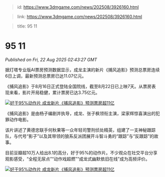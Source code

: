 > id: https://www.3dmgame.com/news/202508/3926160.html

> link: https://www.3dmgame.com/news/202508/3926160.html

> title: 95 11

# 95 11
_Published on Fri, 22 Aug 2025 02:43:27 GMT_

据灯塔专业版AI票房预测数据显示，成龙主演的新片《捕风追影》预测总票房连续6日上调，最新预测总票房已达11.07亿元。

《捕风追影》于8月16日正式登陆全国院线，截至8月22日已上映7天。从票房表现来看，影片开局稳健，累计票房已达3.75亿元。

[![好于95%动作片 成龙新片《捕风追影》预测票房超11亿](https://img.3dmgame.com/uploads/images/xiaz/20250822/1755830544_650492.png)](https://img1.mydrivers.com/img/20250822/5a8428113d1e4d4f9d5d9723b7a7fe08.png)

《捕风追影》是由杨子编剧并执导，成龙、张子枫领衔主演，梁家辉惊喜演出的犯罪动作电影。

该片讲述了黄德忠联手何秋果等一众年轻司警刑侦处精英，组建了一支神秘跟踪队，与代号“影子”以及其带领的狼系反派团展开斗智斗勇的“跟踪”与“反跟踪”的故事。

目前豆瓣超10万人给出8.1的高分，好于95%的动作片。不少观众在社交平台分享观影感受，“全程无尿点”“动作戏超燃”“成龙式幽默依旧在线”成为高频评价。

[![好于95%动作片 成龙新片《捕风追影》预测票房超11亿](https://img.3dmgame.com/uploads/images/xiaz/20250822/1755830544_144448.jpg)](https://img1.mydrivers.com/img/20250822/6857853f6b034cdf8a738d17457d01e6.jpg)
